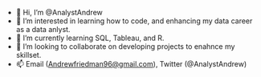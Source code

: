 - 👋 Hi, I’m @AnalystAndrew
- 👀 I’m interested in learning how to code, and enhancing my data career as a data anlyst.
- 🌱 I’m currently learning SQL, Tableau, and R. 
- 💞️ I’m looking to collaborate on developing projects to enahnce my skillset.
- 📫 Email (Andrewfriedman96@gmail.com), Twitter (@AnalystAndrew)

<!---
AnalystAndrew/AnalystAndrew is a ✨ special ✨ repository because its `README.md` (this file) appears on your GitHub profile.
You can click the Preview link to take a look at your changes.
--->
